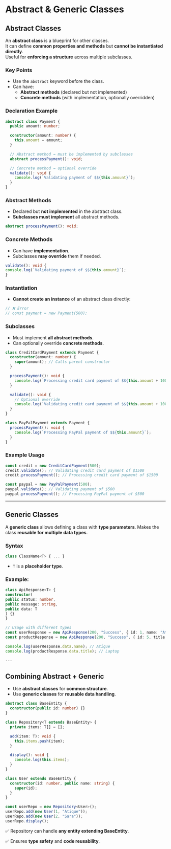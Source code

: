 # Abstract & Generic Classes

## Abstract Classes

An **abstract class** is a blueprint for other classes.  
It can define **common properties and methods** but **cannot be instantiated directly**.  
Useful for **enforcing a structure** across multiple subclasses.

### Key Points

- Use the `abstract` keyword before the class.
- Can have:
  - **Abstract methods** (declared but not implemented)
  - **Concrete methods** (with implementation, optionally overridden)

### Declaration Example

```ts
abstract class Payment {
  public amount: number;

  constructor(amount: number) {
    this.amount = amount;
  }

  // Abstract method → must be implemented by subclasses
  abstract processPayment(): void;

  // Concrete method → optional override
  validate(): void {
    console.log(`Validating payment of $${this.amount}`);
  }
}
```

### Abstract Methods

- Declared but **not implemented** in the abstract class.
- **Subclasses must implement** all abstract methods.

```ts
abstract processPayment(): void;
```

### Concrete Methods

- Can have **implementation**.
- Subclasses **may override** them if needed.

```ts
validate(): void {
console.log(`Validating payment of $${this.amount}`);
}
```

### Instantiation

- **Cannot create an instance** of an abstract class directly:

```ts
// ❌ Error
// const payment = new Payment(500);
```

### Subclasses

- Must implement **all abstract methods**.
- Can optionally override **concrete methods**.

```ts
class CreditCardPayment extends Payment {
  constructor(amount: number) {
    super(amount); // Calls parent constructor
  }

  processPayment(): void {
    console.log(`Processing credit card payment of $${this.amount + 1000}`);
  }

  validate(): void {
    // Optional override
    console.log(`Validating credit card payment of $${this.amount + 1000}`);
  }
}

class PayPalPayment extends Payment {
  processPayment(): void {
    console.log(`Processing PayPal payment of $${this.amount}`);
  }
}
```

### Example Usage

```ts
const credit = new CreditCardPayment(500);
credit.validate(); // Validating credit card payment of $1500
credit.processPayment(); // Processing credit card payment of $1500

const paypal = new PayPalPayment(500);
paypal.validate(); // Validating payment of $500
paypal.processPayment(); // Processing PayPal payment of $500
```

---

## Generic Classes

A **generic class** allows defining a class with **type parameters**.
Makes the class **reusable for multiple data types**.

### Syntax

```ts
class ClassName<T> { ... }
```

- `T` is a **placeholder type**.

### Example:

```ts
class ApiResponse<T> {
constructor(
public status: number,
public message: string,
public data: T
) {}
}

// Usage with different types
const userResponse = new ApiResponse(200, "Success", { id: 1, name: "Atique" });
const productResponse = new ApiResponse(200, "Success", { id: 5, title: "Laptop", price: 45000 });

console.log(userResponse.data.name); // Atique
console.log(productResponse.data.title); // Laptop

---
```

## Combining Abstract + Generic

- Use **abstract classes** for **common structure**.
- Use **generic classes** for **reusable data handling**.

```ts
abstract class BaseEntity {
  constructor(public id: number) {}
}

class Repository<T extends BaseEntity> {
  private items: T[] = [];

  add(item: T): void {
    this.items.push(item);
  }

  display(): void {
    console.log(this.items);
  }
}

class User extends BaseEntity {
  constructor(id: number, public name: string) {
    super(id);
  }
}

const userRepo = new Repository<User>();
userRepo.add(new User(1, "Atique"));
userRepo.add(new User(2, "Sara"));
userRepo.display();
```

✅ Repository can handle **any entity extending BaseEntity**.

✅ Ensures **type safety** and **code reusability**.
